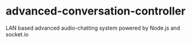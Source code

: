 # advanced-conversation-controller
LAN based advanced audio-chatting system powered by Node.js and socket.io
